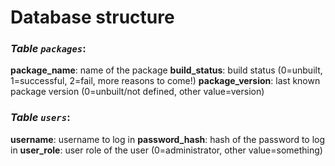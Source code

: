 # Database structure

### _Table `packages`_:
__package_name__: name of the package
__build_status__: build status (0=unbuilt, 1=successful, 2=fail, more reasons to come!)
__package_version__: last known package version (0=unbuilt/not defined, other value=version)


### _Table `users`_:
__username__: username to log in
__password_hash__: hash of the password to log in
__user_role__: user role of the user (0=administrator, other value=something)